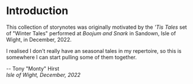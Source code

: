 # Introduction

This collection of storynotes was originally motivated by the *'Tis Tales* set of "Winter Tales" performed at *Boojum and Snark* in Sandown, Isle of Wight, in December, 2022.

I realised I don't really have an seasonal tales in my repertoire, so this is somewhere I can start pulling some of them together.

-- Tony "Monty" Hirst  
*Isle of Wight, December, 2022*